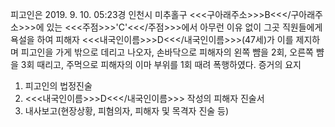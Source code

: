 피고인은 2019. 9. 10. 05:23경 인천시 미추홀구 <<<구아래주소>>>B<<</구아래주소>>>에 있는 <<<주점>>>'C'<<</주점>>>에서 아무런 이유 없이 그곳 직원들에게 욕설을 하여 피해자 <<<내국인이름>>>D<<</내국인이름>>>(47세)가 이를 제지하며 피고인을 가게 밖으로 데리고 나오자, 손바닥으로 피해자의 왼쪽 뺨을 2회, 오른쪽 뺨을 3회 때리고, 주먹으로 피해자의 이마 부위를 1회 때려 폭행하였다. 증거의 요지
1. 피고인의 법정진술
1. <<<내국인이름>>>D<<</내국인이름>>> 작성의 피해자 진술서
1. 내사보고(현장상황, 피혐의자, 피해자 및 목격자 진술 등)